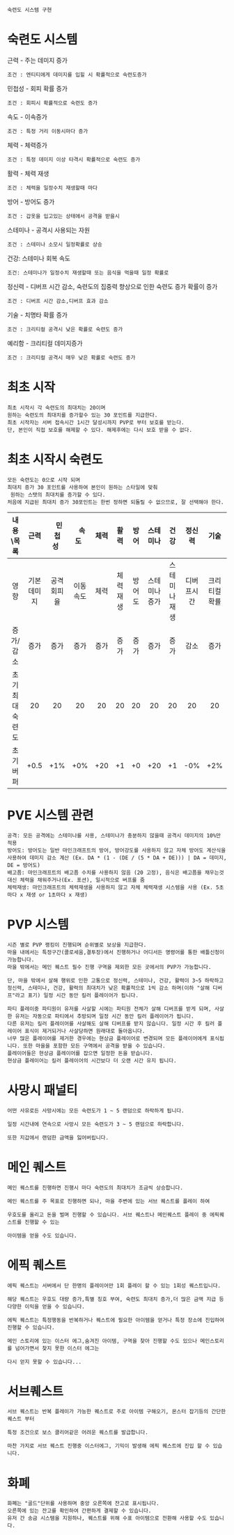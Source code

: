 ```숙련도 시스템 구현```
# 숙련도 시스템
근력 - 주는 데미지 증가
```
조건 : 엔티티에게 데미지를 입힐 시 확률적으로 숙련도증가
```
민첩성 - 회피 확률 증가
```
조건 : 회피시 확률적으로 숙련도 증가
```
속도 - 이속증가
```
조건 : 특정 거리 이동시마다 증가
```
체력 - 체력증가
```
조건 : 특정 데미지 이상 타격시 확률적으로 숙련도 증가
```
활력 - 체력 재생 
```
조건 : 체력을 일정수치 재생할때 마다
```
방어 - 방어도 증가
```
조건 : 갑옷을 입고있는 상태에서 공격을 받을시
```
스테미나 - 공격시 사용되는 자원
```
조건 : 스테미나 소모시 일정확률로 상승
```

건강: 스테미나 회복 속도
```
조건: 스테미나가 일정수치 재생할때 또는 음식을 먹을때 일정 확률로
```

정신력 - 디버프 시간 감소, 숙련도의 집중력 향상으로 인한 숙련도 증가 확률이 증가
```
조건 : 디버프 시간 감소,디버프 효과 감소
```

기술 - 치명타 확률 증가
```
조건 : 크리티컬 공격시 낮은 확률로 숙련도 증가
```

예리함 - 크리티컬 데미지증가
```
조건 : 크리티컬 공격시 매우 낮은 확률로 숙련도 증가
```

# 최초 시작
```
최초 시작시 각 숙련도의 최대치는 20이며
원하는 숙련도의 최대치를 증가할수 있는 30 포인트를 지급한다.
최초 시작자는 서버 접속시간 1시간 달성시까지 PVP로 부터 보호를 받는다.
단, 본인이 직접 보호를 해제할 수 있다. 해제후에는 다시 보호 받을 수 없다.
```

# 최초 시작시 숙련도
```
모든 숙련도는 0으로 시작 되며
최대치 증가 30 포인트를 사용하여 본인이 원하는 스타일에 맞춰
 원하는 스탯의 최대치를 증가할 수 있다.
처음에 지급된 최대치 증가 30포인트는 한번 정하면 되돌릴 수 없으므로, 잘 선택해야 한다.
```
내용\목록|근력|&nbsp;&nbsp;민첩성&nbsp;&nbsp;|&nbsp;&nbsp;속도&nbsp;&nbsp;|체력|활력|방어|스테미나|건강|정신력|기술|예리함
:-------:|:--:|:----:|:--:|:--:|:--:|:--:|:-----:|:--:|:----:|:---:|:-----:
영향|기본 데미지|공격 회피율|이동 속도|체력|체력 재생|방어도|스테미나증가|스테미나 재생|디버프시간|크리티컬 확률|크리티컬 데미지
증가/감소|증가|증가|증가|증가|증가|증가|증가|증가|감소|증가|증가
초기 최대숙련도|20|20|20|20|20|20|20|20|20|20|20
초기 버퍼|+0.5|+1%|+0%|+20|+1|+0|+20|+1|-0%|+2%|+5%|

# PVE 시스템 관련
```
공격: 모든 공격에는 스테미나를 사용, 스테미나가 충분하지 않을때 공격시 데미지의 10%만 적용
방어도: 방어도는 일반 마인크래프트의 방어, 방어강도를 사용하지 않고 자체 방어도 계산식을 사용하여 데미지 감소 계산 (Ex. DA * (1 - (DE / (5 * DA + DE))) | DA = 데미지, DE = 방어도)
배고픔: 마인크래프트의 배고픔 수치를 사용하지 않음 (20 고정), 음식은 배고픔을 채우는것 대신 체력을 채워주거나(Ex. 포션), 일시적으로 버프를 줌 
체력재생: 마인크래프트의 체력재생을 사용하지 않고 자체 체력재생 시스템을 사용 (Ex. 5초마다 x 재생 or 1초마다 x 재생)
```

# PVP 시스템
```
시즌 별로 PVP 랭킹이 진행되며 순위별로 보상을 지급한다.
마을 내에서는 특정구간(콜로세움,결투장)에서 진행하거나 어디서든 명령어를 통한 배틀신청이 가능합니다.
마을 밖에서는 메인 퀘스트 필수 진행 구역을 제외한 모든 곳에서의 PVP가 가능합니다.

단, 마을 밖에서 살해 행위로 인한 고통으로 정신력, 스테미나, 건강, 활력이 3~5 하락하고
정신력, 스테미나, 건강, 활력의 최대치가 낮은 확률적으로 1씩 감소 하며(이하 "살해 디버프"라고 표기) 일정 시간 동안 킬러 플레이어가 됩니다.

파티 플레이중 파티원이 유저를 사살할 시에는 파티원 전체가 살해 디버프를 받게 되며, 사살한 유저는 자동으로 파티에서 추방되며 일정 시간 동안 킬러 플레이어가 됩니다.
다른 유저는 킬러 플레이어를 사살해도 살해 디버프를 받지 않습니다. 일정 시간 후 킬러 플레이어 표식이 제거되거나 사살당하면 원래대로 돌아옵니다.
너무 많은 플레이어를 제거한 경우에는 현상금 플레이어로 변경되며 모든 플레이어에게 표식됩니다. 또한 마을을 포함한 모든 구역에서 공격을 받을 수 있습니다.
플레이어들은 현상금 플레이어를 잡으면 일정한 돈을 받습니다.
현상금 플레이어는 킬러 플레이어의 시간보다 더 오랜 시간 유지 됩니다.

```
# 사망시 패널티
```
어떤 사유로든 사망시에는 모든 숙련도가 1 ~ 5 랜덤으로 하락하게 됩니다.

일정 시간내에 연속으로 사망시 모든 숙련도가 3 ~ 5 랜덤으로 하락합니다.

또한 지갑에서 랜덤한 금액을 잃어버립니다.
```

# 메인 퀘스트
```
메인 퀘스트를 진행하면 진행시 마다 숙련도의 최대치가 조금씩 상승합니다.

메인 퀘스트를 주 목표로 진행하면 되나, 마을 주변에 있는 서브 퀘스트를 플레이 하여

우호도를 올리고 돈을 벌며 진행할 수 있습니다. 서브 퀘스트나 메인퀘스트 플레이 중 에픽퀘스트를 진행할 수 있는

아이템을 얻을 수도 있습니다.
```

# 에픽 퀘스트
```
에픽 퀘스트는 서버에서 단 한명의 플레이어만 1회 플레이 할 수 있는 1회성 퀘스트입니다.

해당 퀘스트는 우호도 대량 증가,특별 칭호 부여, 숙련도 최대치 증가,더 많은 금액 지급 등 다양한 이익을 얻을 수 있습니다.

에픽 퀘스트는 특정행동을 반복하거나 퀘스트에 필요한 아이템을 얻거나 특정 장소에 진입하여 진행할 수 있습니다.

메인 스토리에 있는 이스터 에그,숨겨진 아이템, 구역을 찾아 진행할 수도 있으나 메인스토리를 넘어가면서 찾지 못한 이스터 에그는

다시 얻지 못할 수 있습니다...
```
# 서브퀘스트
```
서브 퀘스트는 반복 플레이가 가능한 퀘스트로 주로 아이템 구해오기, 몬스터 잡기등의 간단한 퀘스트 부터

특정 조건으로 보스 클리어같은 어려운 퀘스트를 발급합니다.

마찬 가지로 서브 퀘스트 진행중 이스터에그, 기믹이 발생해 에픽 퀘스트에 진입 할 수 있습니다.

```

# 화폐
```
화폐는 "골드"단위를 사용하며 중앙 오른쪽에 잔고로 표시됩니다.
오른쪽에 있는 잔고를 확인하여 간편하게 결제할 수 있습니다.
유저 간 송금 시스템을 지원하나, 퀘스트를 위해 수표 아이템으로 전환해 사용할 수도 있습니다.
